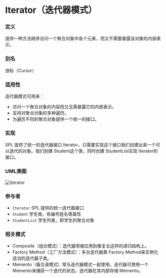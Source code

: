 # Iterator（迭代器模式）

### 定义
提供一种方法顺序访问一个聚合对象中各个元素，而又不需要暴露该对象的内部表示。

### 别名
游标（Cursor）

### 适用性
迭代器模式可用来：
* 访问一个聚合对象的内容而又无需暴露它的内部表示。
* 支持对聚合对象的多种遍历。
* 为遍历不同的聚合对象提供一个统一的接口。

### 实现
SPL 提供了统一的迭代器接口 Iterator，只需要实现这个接口我们创建出来一个可以迭代的对象。我们创建 Student这个类，同时创建 StudentList实现 Iterator的接口。

### UML类图
![iterator](http://ohtd7tndv.bkt.clouddn.com/iteraotr.png)

### 参与者
* `Iterator` SPL 提供的统一迭代器接口
* `Student` 学生类，有编号姓名等属性
* `StudentList` 学生列表，即学生的聚合对象

### 相关模式
* Composite（组合模式）：迭代器常被应用到像复合这样的递归结构上。
* Factory Method（工厂方法模式）：多台迭代器靠 Factory Method来实例化适当的迭代器子类。
* Memento（备忘录模式）常与迭代器模式一起使用。迭代器可使用一个 Memento来捕获一个迭代的状态。迭代器在其内部存储 Memento。
